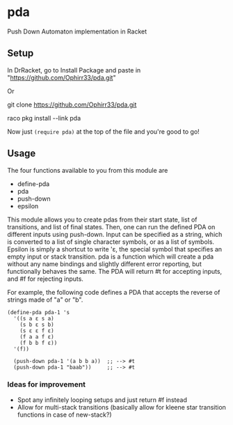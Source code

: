 # pda
Push Down Automaton implementation in Racket

## Setup
In DrRacket, go to Install Package and paste in "https://github.com/Ophirr33/pda.git"

Or

git clone https://github.com/Ophirr33/pda.git

raco pkg install --link pda

Now just `(require pda)` at the top of the file and you're good to go!

## Usage
The four functions available to you from this module are
- define-pda
- pda
- push-down
- epsilon

This module allows you to create pdas from their start state, list of transitions, and list of final states.
Then, one can run the defined PDA on different inputs using push-down. Input can be specified as a string,
which is converted to a list of single character symbols, or as a list of symbols. Epsilon is simply a 
shortcut to write 'ɛ, the special symbol that specifies an empty input or stack transition. pda is a function
which will create a pda without any name bindings and slightly different error reporting, but functionally
behaves the same. The PDA will return #t for accepting inputs, and #f for rejecting inputs.

For example, the following code defines a PDA that accepts the reverse of strings made of "a" or "b".
```
(define-pda pda-1 's
  '((s a ɛ s a)
    (s b ɛ s b)
    (s ɛ ɛ f ɛ)
    (f a a f ɛ)
    (f b b f ɛ))
  '(f))
  
  (push-down pda-1 '(a b b a))  ;; --> #t
  (push-down pda-1 "baab"))     ;; --> #t
```

### Ideas for improvement
- Spot any infinitely looping setups and just return #f instead
- Allow for multi-stack transitions (basically allow for kleene star transition functions in case of new-stack?)
